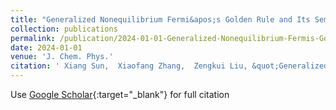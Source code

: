 ```yaml
---
title: "Generalized Nonequilibrium Fermi&apos;s Golden Rule and Its Semiclassical Approximations for Electronic Transitions between Multiple States"
collection: publications
permalink: /publication/2024-01-01-Generalized-Nonequilibrium-Fermis-Golden-Rule-and-Its-Semiclassical-Approximations-for-Electronic-Transitions-between-Multiple-States
date: 2024-01-01
venue: 'J. Chem. Phys.'
citation: ' Xiang Sun,  Xiaofang Zhang,  Zengkui Liu, &quot;Generalized Nonequilibrium Fermi&amp;apos;s Golden Rule and Its Semiclassical Approximations for Electronic Transitions between Multiple States.&quot; J. Chem. Phys., 2024.'
---
```

Use [Google Scholar](https://scholar.google.com/scholar?q=Generalized+Nonequilibrium+Fermi&#x27;s+Golden+Rule+and+Its+Semiclassical+Approximations+for+Electronic+Transitions+between+Multiple+States){:target="_blank"} for full citation